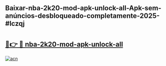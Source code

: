 ## Baixar-nba-2k20-mod-apk-unlock-all-Apk-sem-anúncios-desbloqueado-completamente-2025-#lczqj

# <h2><a href="https://ainizakaria.my?title=nba-2k20-mod-apk-unlock-all&ref=20M">🔗👉 🔴 nba-2k20-mod-apk-unlock-all</a></h2>

[![acn](https://github.com/user-attachments/assets/0f9c940e-d8b0-45ae-aac7-cd30a18b3e1c)](https://ainizakaria.my?title=nba-2k20-mod-apk-unlock-all&ref=20M)

